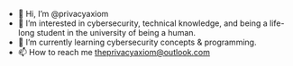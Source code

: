 - 👋 Hi, I’m @privacyaxiom
- 👀 I’m interested in cybersecurity, technical knowledge, and being a life-long student in the university of being a human.
- 🌱 I’m currently learning cybersecurity concepts & programming.
- 📫 How to reach me theprivacyaxiom@outlook.com

<!---
privacyaxiom/privacyaxiom is a new start for me.
--->
